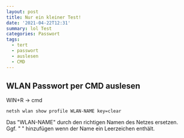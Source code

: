```yaml
---
layout: post
title: Nur ein kleiner Test!
date: '2021-04-22T12:31'
summary: lol Test 
categories: Passwort
tags:
  - tert
  - passwort
  - auslesen
  - CMD
---
```


## WLAN Passwort per CMD auslesen

WIN+R -> cmd
```
netsh wlan show profile WLAN-NAME key=clear
```
Das "WLAN-NAME" durch den richtigen Namen des Netzes ersetzen.<br>
Ggf. " " hinzufügen wenn der Name ein Leerzeichen enthält.

